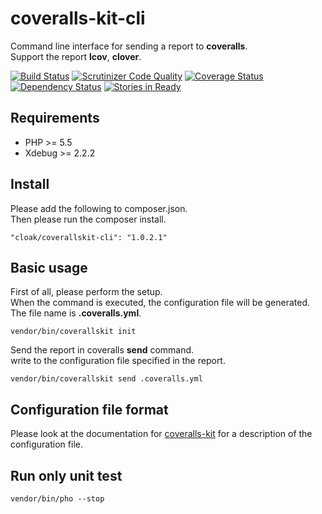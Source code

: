 coveralls-kit-cli
=================

Command line interface for sending a report to **coveralls**.  
Support the report **lcov**, **clover**.

[![Build Status](https://travis-ci.org/cloak-php/coveralls-kit-cli.svg?branch=master)](https://travis-ci.org/cloak-php/coveralls-kit-cli)
[![Scrutinizer Code Quality](https://scrutinizer-ci.com/g/cloak-php/coveralls-kit-cli/badges/quality-score.png?b=master)](https://scrutinizer-ci.com/g/cloak-php/coveralls-kit-cli/?branch=master)
[![Coverage Status](https://coveralls.io/repos/cloak-php/coveralls-kit-cli/badge.png?branch=master)](https://coveralls.io/r/cloak-php/coveralls-kit-cli?branch=master)
[![Dependency Status](https://www.versioneye.com/user/projects/540f97fb9e1622709c000021/badge.svg?style=flat)](https://www.versioneye.com/user/projects/540f97fb9e1622709c000021)
[![Stories in Ready](https://badge.waffle.io/cloak-php/coveralls-kit-cli.png?label=ready&title=Ready)](https://waffle.io/cloak-php/coveralls-kit-cli)

## Requirements

* PHP >= 5.5
* Xdebug >= 2.2.2

## Install

Please add the following to composer.json.  
Then please run the composer install.

	"cloak/coverallskit-cli": "1.0.2.1"

## Basic usage

First of all, please perform the setup.  
When the command is executed, the configuration file will be generated.  
The file name is **.coveralls.yml**.

	vendor/bin/coverallskit init

Send the report in coveralls **send** command.  
write to the configuration file specified in the report.

	vendor/bin/coverallskit send .coveralls.yml

## Configuration file format 

Please look at the documentation for [coveralls-kit](https://github.com/cloak-php/coveralls-kit) for a description of the configuration file.

## Run only unit test

	vendor/bin/pho --stop
